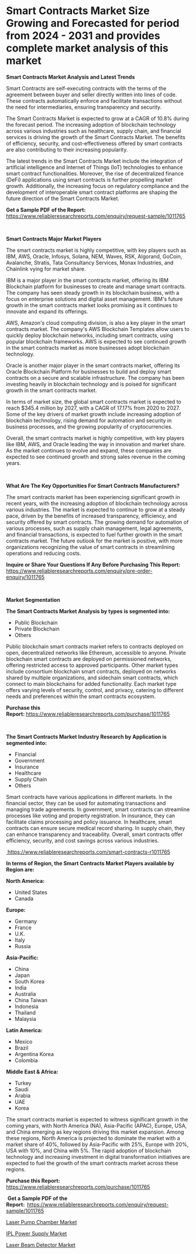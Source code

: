 <p><h1>Smart Contracts Market Size Growing and Forecasted for period from 2024 - 2031 and provides complete market analysis of this market</h1></p><p><strong>Smart Contracts Market Analysis and Latest Trends</strong></p>
<p><p>Smart Contracts are self-executing contracts with the terms of the agreement between buyer and seller directly written into lines of code. These contracts automatically enforce and facilitate transactions without the need for intermediaries, ensuring transparency and security.</p><p>The Smart Contracts Market is expected to grow at a CAGR of 10.8% during the forecast period. The increasing adoption of blockchain technology across various industries such as healthcare, supply chain, and financial services is driving the growth of the Smart Contracts Market. The benefits of efficiency, security, and cost-effectiveness offered by smart contracts are also contributing to their increasing popularity.</p><p>The latest trends in the Smart Contracts Market include the integration of artificial intelligence and Internet of Things (IoT) technologies to enhance smart contract functionalities. Moreover, the rise of decentralized finance (DeFi) applications using smart contracts is further propelling market growth. Additionally, the increasing focus on regulatory compliance and the development of interoperable smart contract platforms are shaping the future direction of the Smart Contracts Market.</p></p>
<p><strong>Get a Sample PDF of the Report:&nbsp;</strong> <a href="https://www.reliableresearchreports.com/enquiry/request-sample/1011765">https://www.reliableresearchreports.com/enquiry/request-sample/1011765</a></p>
<p>&nbsp;</p>
<p><strong>Smart Contracts Major Market Players</strong></p>
<p><p>The smart contracts market is highly competitive, with key players such as IBM, AWS, Oracle, Infosys, Solana, NEM, Waves, RSK, Algorand, GoCoin, Avalanche, Stratis, Tata Consultancy Services, Monax Industries, and Chainlink vying for market share.</p><p>IBM is a major player in the smart contracts market, offering its IBM Blockchain platform for businesses to create and manage smart contracts. The company has seen steady growth in its blockchain business, with a focus on enterprise solutions and digital asset management. IBM's future growth in the smart contracts market looks promising as it continues to innovate and expand its offerings.</p><p>AWS, Amazon's cloud computing division, is also a key player in the smart contracts market. The company's AWS Blockchain Templates allow users to quickly deploy blockchain networks, including smart contracts, using popular blockchain frameworks. AWS is expected to see continued growth in the smart contracts market as more businesses adopt blockchain technology.</p><p>Oracle is another major player in the smart contracts market, offering its Oracle Blockchain Platform for businesses to build and deploy smart contracts on a secure and scalable infrastructure. The company has been investing heavily in blockchain technology and is poised for significant growth in the smart contracts market.</p><p>In terms of market size, the global smart contracts market is expected to reach $345.4 million by 2027, with a CAGR of 17.17% from 2020 to 2027. Some of the key drivers of market growth include increasing adoption of blockchain technology, rising demand for automation and security in business processes, and the growing popularity of cryptocurrencies.</p><p>Overall, the smart contracts market is highly competitive, with key players like IBM, AWS, and Oracle leading the way in innovation and market share. As the market continues to evolve and expand, these companies are expected to see continued growth and strong sales revenue in the coming years.</p></p>
<p>&nbsp;</p>
<p><strong>What Are The Key Opportunities For Smart Contracts Manufacturers?</strong></p>
<p><p>The smart contracts market has been experiencing significant growth in recent years, with the increasing adoption of blockchain technology across various industries. The market is expected to continue to grow at a steady pace, driven by the benefits of increased transparency, efficiency, and security offered by smart contracts. The growing demand for automation of various processes, such as supply chain management, legal agreements, and financial transactions, is expected to fuel further growth in the smart contracts market. The future outlook for the market is positive, with more organizations recognizing the value of smart contracts in streamlining operations and reducing costs.</p></p>
<p><strong>Inquire or Share Your Questions If Any Before Purchasing This Report:</strong> <a href="https://www.reliableresearchreports.com/enquiry/pre-order-enquiry/1011765">https://www.reliableresearchreports.com/enquiry/pre-order-enquiry/1011765</a></p>
<p>&nbsp;</p>
<p><strong>Market Segmentation</strong></p>
<p><strong>The Smart Contracts Market Analysis by types is segmented into:</strong></p>
<p><ul><li>Public Blockchain</li><li>Private Blockchain</li><li>Others</li></ul></p>
<p><p>Public blockchain smart contracts market refers to contracts deployed on open, decentralized networks like Ethereum, accessible to anyone. Private blockchain smart contracts are deployed on permissioned networks, offering restricted access to approved participants. Other market types include consortium blockchain smart contracts, deployed on networks shared by multiple organizations, and sidechain smart contracts, which connect to main blockchains for added functionality. Each market type offers varying levels of security, control, and privacy, catering to different needs and preferences within the smart contracts ecosystem.</p></p>
<p><strong>Purchase this Report:&nbsp;</strong><a href="https://www.reliableresearchreports.com/purchase/1011765">https://www.reliableresearchreports.com/purchase/1011765</a></p>
<p>&nbsp;</p>
<p><strong>The Smart Contracts Market Industry Research by Application is segmented into:</strong></p>
<p><ul><li>Financial</li><li>Government</li><li>Insurance</li><li>Healthcare</li><li>Supply Chain</li><li>Others</li></ul></p>
<p><p>Smart contracts have various applications in different markets. In the financial sector, they can be used for automating transactions and managing trade agreements. In government, smart contracts can streamline processes like voting and property registration. In insurance, they can facilitate claims processing and policy issuance. In healthcare, smart contracts can ensure secure medical record sharing. In supply chain, they can enhance transparency and traceability. Overall, smart contracts offer efficiency, security, and cost savings across various industries.</p></p>
<p><a href="https://www.reliableresearchreports.com/smart-contracts-r1011765">&nbsp;https://www.reliableresearchreports.com/smart-contracts-r1011765</a></p>
<p><strong>In terms of Region, the Smart Contracts Market Players available by Region are:</strong></p>
<p>
    <p> <strong> North America: </strong>
        <ul>
            <li>United States</li>
            <li>Canada</li>
        </ul>
        </p> 
    <p> <strong> Europe: </strong>
        <ul>
            <li>Germany</li>
            <li>France</li>
            <li>U.K.</li>
            <li>Italy</li>
            <li>Russia</li>
        </ul>
        </p> 
    <p> <strong> Asia-Pacific: </strong>
        <ul>
            <li>China</li>
            <li>Japan</li>
            <li>South Korea</li>
            <li>India</li>
            <li>Australia</li>
            <li>China Taiwan</li>
            <li>Indonesia</li>
            <li>Thailand</li>
            <li>Malaysia</li>
        </ul>
        </p> 
    <p> <strong> Latin America: </strong>
        <ul>
            <li>Mexico</li>
            <li>Brazil</li>
            <li>Argentina Korea</li>
            <li>Colombia</li>
        </ul>
        </p> 
    <p> <strong> Middle East & Africa: </strong>
        <ul>
            <li>Turkey</li>
            <li>Saudi</li>
            <li>Arabia</li>
            <li>UAE</li>
            <li>Korea</li>
        </ul>
    </p>
    </p>
<p><p>The smart contracts market is expected to witness significant growth in the coming years, with North America (NA), Asia-Pacific (APAC), Europe, USA, and China emerging as key regions driving this market expansion. Among these regions, North America is projected to dominate the market with a market share of 40%, followed by Asia-Pacific with 25%, Europe with 20%, USA with 10%, and China with 5%. The rapid adoption of blockchain technology and increasing investment in digital transformation initiatives are expected to fuel the growth of the smart contracts market across these regions.</p></p>
<p><strong>Purchase this Report: </strong><a href="https://www.reliableresearchreports.com/purchase/1011765">https://www.reliableresearchreports.com/purchase/1011765</a></p>
<p>&nbsp;<strong>Get a Sample PDF of the Report:&nbsp;&nbsp;</strong><a href="https://www.reliableresearchreports.com/enquiry/request-sample/1011765">https://www.reliableresearchreports.com/enquiry/request-sample/1011765</a></p>
<p><strong></strong></p>
<p><p><a href="https://www.linkedin.com/pulse/laser-pump-chamber-market-analysis-its-cagr-segmentation-global-ehtnc">Laser Pump Chamber Market</a></p><p><a href="https://www.linkedin.com/pulse/ipl-power-supplynbspmarket-focuses-market-share-size-projected-fn2xc?trackingId=jxz%2B1Nxn%2FYpLcTQ0N3NlwA%3D%3D">IPL Power Supply Market</a></p><p><a href="https://www.linkedin.com/pulse/laser-beam-detector-market-comprehensive-assessment-type-ujhec?trackingId=gNlh4WGuYRORIE4h27klCw%3D%3D">Laser Beam Detector Market</a></p></p>